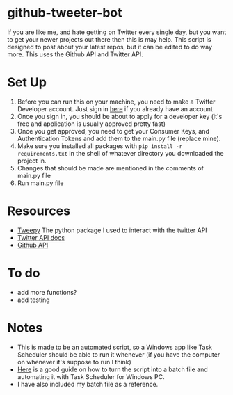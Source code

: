 # github-tweeter-bot
If you are like me, and hate getting on Twitter every single day, but you want to get your newer projects out there then this is may help. This script is designed to post
about your latest repos, but it can be edited to do way more. This uses the Github API and Twitter API.

# Set Up
1. Before you can run this on your machine, you need to make a Twitter Developer account. Just sign in [here](https://developer.twitter.com/en/portal/dashboard) if you already have an account
2. Once you sign in, you should be about to apply for a developer key (it's free and application is usually approved pretty fast)
3. Once you get approved, you need to get your Consumer Keys, and Authentication Tokens and add them to the main.py file (replace mine).
4. Make sure you installed all packages with ```pip install -r requirements.txt``` in the shell of whatever directory you downloaded the project in. 
5. Changes that should be made are mentioned in the comments of main.py file
6. Run main.py file

# Resources
- [Tweepy](https://www.tweepy.org/) The python package I used to interact with the twitter API
- [Twitter API docs](https://developer.twitter.com/en/docs)
- [Github API](https://docs.github.com/en/rest)

# To do
- add more functions?
- add testing

# Notes
- This is made to be an automated script, so a Windows app like Task Scheduler should be able to run it whenever (if you have the computer on whenever it's suppose to run I think)
- [Here](https://datatofish.com/python-script-windows-scheduler/) is a good guide on how to turn the script into a batch file and automating it with Task Scheduler for Windows PC.
- I have also included my batch file as a reference.
